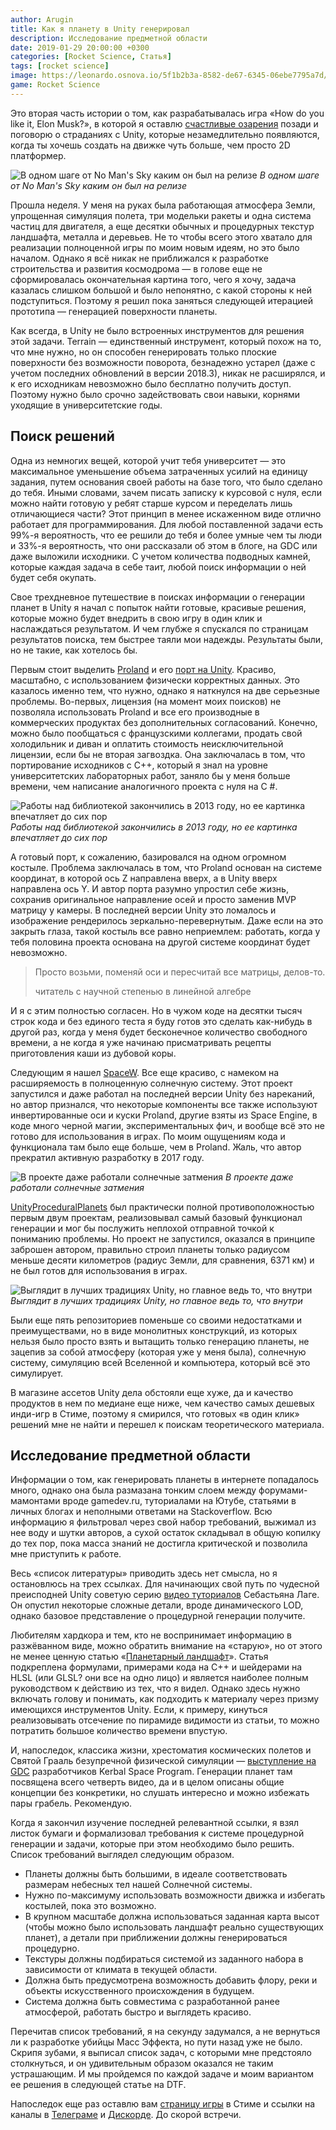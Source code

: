 ```yaml
---
author: Arugin
title: Как я планету в Unity генерировал
description: Исследование предметной области
date: 2019-01-29 20:00:00 +0300
categories: [Rocket Science, Статья]
tags: [rocket science]  
image: https://leonardo.osnova.io/5f1b2b3a-8582-de67-6345-06ebe7795a7d/-/preview/600x/-/format/webp
game: Rocket Science
---
```


Это вторая часть истории о том, как разрабатывалась игра «How do you like it, Elon Musk?», в которой я оставлю [счастливые озарения](https://dtf.ru/indie/34184-kak-ya-na-mars-raketu-otpravlyal) позади и поговорю о страданиях с Unity, которые незамедлительно появляются, когда ты хочешь создать на движке чуть больше, чем просто 2D платформер.

![В одном шаге от No Man's Sky каким он был на релизе](https://clan.akamai.steamstatic.com/images/32055644/eebd064c94cfc70288cf1205d6612232856f0709.png)
_В одном шаге от No Man's Sky каким он был на релизе_

Прошла неделя. У меня на руках была работающая атмосфера Земли, упрощенная симуляция полета, три модельки ракеты и одна система частиц для двигателя, а еще десятки обычных и процедурных текстур ландшафта, металла и деревьев. Не то чтобы всего этого хватало для реализации полноценной игры по моим новым идеям, но это было началом. Однако я всё никак не приближался к разработке строительства и развития космодрома — в голове еще не сформировалась окончательная картина того, чего я хочу, задача казалась слишком большой и было непонятно, с какой стороны к ней подступиться. Поэтому я решил пока заняться следующей итерацией прототипа — генерацией поверхности планеты.

Как всегда, в Unity не было встроенных инструментов для решения этой задачи. Terrain — единственный инструмент, который похож на то, что мне нужно, но он способен генерировать только плоские поверхности без возможности поворота, безнадежно устарел (даже с учетом последних обновлений в версии 2018.3), никак не расширялся, и к его исходникам невозможно было бесплатно получить доступ. Поэтому нужно было срочно задействовать свои навыки, корнями уходящие в университетские годы.

## Поиск решений

Одна из немногих вещей, которой учит тебя университет — это максимальное уменьшение объема затраченных усилий на единицу задания, путем основания своей работы на базе того, что было сделано до тебя. Иными словами, зачем писать записку к курсовой с нуля, если можно найти готовую у ребят старше курсом и переделать лишь отличающиеся части? Этот принцип в менее искаженном виде отлично работает для программирования. Для любой поставленной задачи есть 99%-я вероятность, что ее решили до тебя и более умные чем ты люди и 33%-я вероятность, что они рассказали об этом в блоге, на GDC или даже выложили исходники. С учетом количества подводных камней, которые каждая задача в себе таит, любой поиск информации о ней будет себя окупать.

Свое трехдневное путешествие в поисках информации о генерации планет в Unity я начал с попыток найти готовые, красивые решения, которые можно будет внедрить в свою игру в один клик и наслаждаться результатом. И чем глубже я спускался по страницам результатов поиска, тем быстрее таяли мои надежды. Результаты были, но не такие, как хотелось бы.

Первым стоит выделить [Proland](https://proland.inrialpes.fr/) и его [порт на Unity](https://github.com/Scrawk/Proland-To-Unity). Красиво, масштабно, с использованием физически корректных данных. Это казалось именно тем, что нужно, однако я наткнулся на две серьезные проблемы. Во-первых, лицензия (на момент моих поисков) не позволяла использовать Proland и все его производные в коммерческих продуктах без дополнительных согласований. Конечно, можно было пообщаться с французскими коллегами, продать свой холодильник и диван и оплатить стоимость неисключительной лицензии, если бы не вторая загвоздка. Она заключалась в том, что портирование исходников с C++, который я знал на уровне университетских лабораторных работ, заняло бы у меня больше времени, чем написание аналогичного проекта с нуля на C #.

![Работы над библиотекой закончились в 2013 году, но ее картинка впечатляет до сих пор](https://clan.akamai.steamstatic.com/images/32055644/e153545d37b05ae2004c57c5fab4b6cfe953a564.png)
_Работы над библиотекой закончились в 2013 году, но ее картинка впечатляет до сих пор_

А готовый порт, к сожалению, базировался на одном огромном костыле. Проблема заключалась в том, что Proland основан на системе координат, в которой ось Z направлена вверх, а в Unity вверх направлена ось Y. И автор порта разумно упростил себе жизнь, сохранив оригинальное направление осей и просто заменив MVP матрицу у камеры. В последней версии Unity это ломалось и изображение рендерилось зеркально-перевернутым. Даже если на это закрыть глаза, такой костыль все равно неприемлем: работать, когда у тебя половина проекта основана на другой системе координат будет невозможно.

> Просто возьми, поменяй оси и пересчитай все матрицы, делов-то.
>
> читатель с научной степенью в линейной алгебре

И я с этим полностью согласен. Но в чужом коде на десятки тысяч строк кода и без единого теста я буду готов это сделать как-нибудь в другой раз, когда у меня будет бесконечное количество свободного времени, а не когда я уже начинаю присматривать рецепты приготовления каши из дубовой коры.

Следующим я нашел [SpaceW](https://github.com/zameran/SpaceW). Все еще красиво, с намеком на расширяемость в полноценную солнечную систему. Этот проект запустился и даже работал на последней версии Unity без нареканий, но автор признался, что некоторые компоненты все также используют инвертированные оси и куски Proland, другие взяты из Space Engine, в коде много черной магии, экспериментальных фич, и вообще всё это не готово для использования в играх. По моим ощущениям кода и функционала там было еще больше, чем в Proland. Жаль, что автор прекратил активную разработку в 2017 году.

![В проекте даже работали солнечные затмения](https://clan.akamai.steamstatic.com/images/32055644/298373c79f6faae108e047c97df61e15bbb0a676.png)
_В проекте даже работали солнечные затмения_

[UnityProceduralPlanets](https://github.com/aeroson/UnityProceduralPlanets) был практически полной противоположностью первым двум проектам, реализовывал самый базовый функционал генерации и мог бы послужить неплохой отправной точкой к пониманию проблемы. Но проект не запустился, оказался в принципе заброшен автором, правильно строил планеты только радиусом меньше десяти километров (радиус Земли, для сравнения, 6371 км) и не был готов для использования в играх.

![Выглядит в лучших традициях Unity, но главное ведь то, что внутри](https://clan.akamai.steamstatic.com/images/32055644/8d157fbc96a7683d335392d31394520619272ee2.png)
_Выглядит в лучших традициях Unity, но главное ведь то, что внутри_

Были еще пять репозиториев поменьше со своими недостатками и преимуществами, но в виде монолитных конструкций, из которых нельзя было просто взять и вытащить только генерацию планеты, не зацепив за собой атмосферу (которая уже у меня была), солнечную систему, симуляцию всей Вселенной и компьютера, который всё это симулирует.

В магазине ассетов Unity дела обстояли еще хуже, да и качество продуктов в нем по медиане еще ниже, чем качество самых дешевых инди-игр в Стиме, поэтому я смирился, что готовых «в один клик» решений мне не найти и перешел к поискам теоретического материала.

## Исследование предметной области

Информации о том, как генерировать планеты в интернете попадалось много, однако она была размазана тонким слоем между форумами-мамонтами вроде gamedev.ru, туториалами на Ютубе, статьями в личных блогах и неполными ответами на Stackoverflow. Всю информацию я фильтровал через свой набор требований, выжимал из нее воду и шутки авторов, а сухой остаток складывал в общую копилку до тех пор, пока масса знаний не достигла критической и позволила мне приступить к работе.

Весь «список литературы» приводить здесь нет смысла, но я остановлюсь на трех ссылках. Для начинающих свой путь по чудесной преисподней Unity советую серию [видео туториалов](https://www.youtube.com/watch?v=QN39W020LqU&list=PLFt_AvWsXl0cONs3T0By4puYy6GM22ko8) Себастьяна Лаге. Он опустил некоторые сложные детали, вроде динамического LOD, однако базовое представление о процедурной генерации получите.

Любителям хардкора и тем, кто не воспринимает информацию в разжёванном виде, можно обратить внимание на «старую», но от этого не менее ценную статью «[Планетарный ландшафт](https://habr.com/ru/post/335588/)». Статья подкреплена формулами, примерами кода на C++ и шейдерами на HLSL (или GLSL? они все на одно лицо) и является наиболее полным руководством к действию из тех, что я видел. Однако здесь нужно включать голову и понимать, как подходить к материалу через призму имеющихся инструментов Unity. Если, к примеру, кинуться реализовывать отсечение по пирамиде видимости из статьи, то можно потратить большое количество времени впустую.

И, напоследок, классика жизни, хрестоматия космических полетов и Святой Грааль безупречной физической симуляции — [выступление на GDC](https://www.youtube.com/watch?v=mXTxQko-JH0) разработчиков Kerbal Space Program. Генерации планет там посвящена всего четверть видео, да и в целом описаны общие концепции без конкретики, но слушать интересно и можно избежать пары грабель. Рекомендую.

Когда я закончил изучение последней релевантной ссылки, я взял листок бумаги и формализовал требования к системе процедурной генерации и задачи, которые при этом необходимо было решить. Список требований выглядел следующим образом.

- Планеты должны быть большими, в идеале соответствовать размерам небесных тел нашей Солнечной системы.
- Нужно по-максимуму использовать возможности движка и избегать костылей, пока это возможно.
- В крупном масштабе должна использоваться заданная карта высот (чтобы можно было использовать ландшафт реально существующих планет), а детали при приближении должны генерироваться процедурно.
- Текстуры должны подбираться системой из заданного набора в зависимости от климата в текущей области.
- Должна быть предусмотрена возможность добавить флору, реки и объекты искусственного происхождения в будущем.
- Система должна быть совместима с разработанной ранее атмосферой, работать быстро и выглядеть красиво.

Перечитав список требований, я на секунду задумался, а не вернуться ли к разработке убийцы Масс Эффекта, но пути назад уже не было. Скрипя зубами, я выписал список задач, с которыми мне предстояло столкнуться, и он удивительным образом оказался не таким устрашающим. И мы пройдемся по каждой задаче и моим вариантом ее решения в следующей статье на DTF.

Напоследок еще раз оставлю вам [страницу игры](https://store.steampowered.com/app/890520/Rocket_Science/) в Стиме и ссылки на каналы в [Телеграме](https://t.me/unbeGames) и [Дискорде](https://discord.gg/unbeGames). До скорой встречи.
